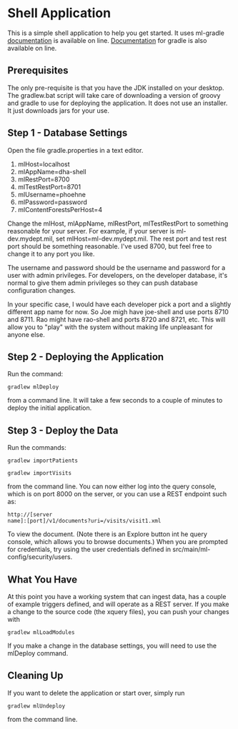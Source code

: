 # Shell Application

This is a simple shell application to help you get started.  It uses
ml-gradle [documentation](https://github.com/rjrudin/ml-gradle/wiki)
is available on line.  [Documentation](https://docs.gradle.org/current/userguide/userguide.html)
for gradle is also available on line.

## Prerequisites

The only pre-requisite is that you have the JDK installed on your 
desktop.  The gradlew.bat script will take care of downloading a
version of groovy and gradle to use for deploying the application.
It does not use an installer.  It just downloads jars for your use.

## Step 1 - Database Settings

Open the file gradle.properties in a text editor.  

1. mlHost=localhost
1. mlAppName=dha-shell
1. mlRestPort=8700
1. mlTestRestPort=8701
1. mlUsername=phoehne
1. mlPassword=password
1. mlContentForestsPerHost=4

Change the mlHost, mlAppName, mlRestPort, mlTestRestPort to something
reasonable for your server.  For example, if your server is ml-dev.mydept.mil,
set mlHost=ml-dev.mydept.mil.  The rest port and test rest port should be 
something reasonable.  I've used 8700, but feel free to change it to any port
you like.  

The username and password should be the username and password for a user with
admin privileges.  For developers, on the developer database, it's normal to
give them admin privileges so they can push database configuration changes.

In your specific case, I would have each developer pick a port and a slightly
different app name for now.  So Joe migh have joe-shell and use ports 8710 
and 8711.  Rao might have rao-shell and ports 8720 and 8721, etc.  This will
allow you to "play" with the system without making life unpleasant for 
anyone else.

## Step 2 - Deploying the Application

Run the command:

<code>gradlew mlDeploy</code>

from a command line.  It will take a few seconds to a couple of minutes to 
deploy the initial application.  

## Step 3 - Deploy the Data

Run the commands:

<code>gradlew importPatients</code>

<code>gradlew importVisits</code>

from the command line.  You can now either log into the query console, which
is on port 8000 on the server, or you can use a REST endpoint such as:

<code>http://\[server name]:\[port]/v1/documents?uri=/visits/visit1.xml</code>

To view the document.  (Note there is an Explore button int he query console,
which allows you to browse documents.)  When you are prompted for credentials, 
try using the user credentials defined in src/main/ml-config/security/users.

## What You Have

At this point you have a working system that can ingest data, has a couple of
example triggers defined, and will operate as a REST server.  If you make a
change to the source code (the xquery files), you can push your changes with

<code>gradlew mlLoadModules</code>

If you make a change in the database settings, you will need to use the 
mlDeploy command.

## Cleaning Up

If you want to delete the application or start over, simply run 

<code>gradlew mlUndeploy</code>

from the command line.